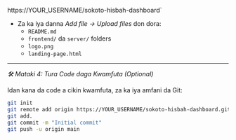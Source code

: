 https://YOUR_USERNAME/sokoto-hisbah-dashboard`

- Za ka iya danna *Add file → Upload files* don ɗora:
  - `README.md`
  - `frontend/` da `server/` folders
  - `logo.png`
  - `landing-page.html`

---

*🛠️ Mataki 4: Tura Code daga Kwamfuta (Optional)*

Idan kana da code a cikin kwamfuta, za ka iya amfani da Git:

```bash
git init
git remote add origin https://YOUR_USERNAME/sokoto-hisbah-dashboard.git
git add.
git commit -m "Initial commit"
git push -u origin main
```
